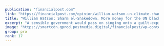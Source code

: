 ```yaml
---
publication: "financialpost.com"
link: "https://financialpost.com/opinion/william-watson-un-climate-change-cop27"
title: "William Watson: Sharm el-Shakedown. More money for the UN black hole"
excerpt: "A sensible government would pass on singing onto a guilt-expiation climate fund with highly uncertain effect. Read on."
image: "https://smartcdn.gprod.postmedia.digital/financialpost/wp-content/uploads/2022/11/no1121cop27.jpg"
group: pro
rank: 17
---
```

